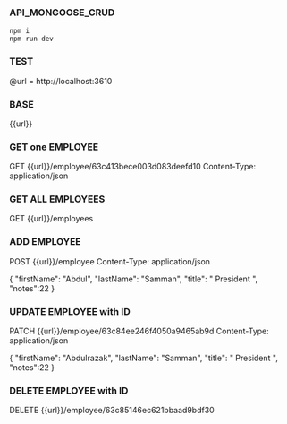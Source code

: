 ### API_MONGOOSE_CRUD

```
npm i 
npm run dev
```

### TEST
@url = http://localhost:3610

### BASE
{{url}}


### GET one EMPLOYEE
GET {{url}}/employee/63c413bece003d083deefd10
Content-Type: application/json

### GET ALL EMPLOYEES
GET {{url}}/employees

### ADD EMPLOYEE  
POST {{url}}/employee
Content-Type: application/json

 {
    "firstName": "Abdul",
    "lastName": "Samman",
    "title": " President ",
    "notes":22
  }

 

### UPDATE EMPLOYEE with ID
PATCH {{url}}/employee/63c84ee246f4050a9465ab9d
Content-Type: application/json

 {
    "firstName": "Abdulrazak",
    "lastName": "Samman",
    "title": " President ",
    "notes":22
  }
 


### DELETE EMPLOYEE with ID
DELETE {{url}}/employee/63c85146ec621bbaad9bdf30

 
